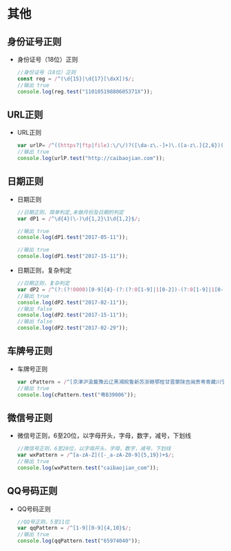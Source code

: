 # 其他

## 身份证号正则

- 身份证号（18位）正则

    ```js
    //身份证号（18位）正则
    const reg = /^(\d{15}|\d{17}[\dxX])$/;
    //输出 true
    console.log(reg.test("11010519880605371X"));
    ```

## URL正则

- URL正则

    ```js
    var urlP= /^((https?|ftp|file):\/\/)?([\da-z\.-]+)\.([a-z\.]{2,6})([\/\w \.-]*)*\/?$/;
    //输出 true
    console.log(urlP.test("http://caibaojian.com"));
    ```

## 日期正则

- 日期正则

    ```js
    //日期正则，简单判定,未做月份及日期的判定
    var dP1 = /^\d{4}(\-)\d{1,2}\1\d{1,2}$/;

    //输出 true
    console.log(dP1.test("2017-05-11"));

    //输出 true
    console.log(dP1.test("2017-15-11"));
    ```

- 日期正则，复杂判定

    ```js
    //日期正则，复杂判定
    var dP2 = /^(?:(?!0000)[0-9]{4}-(?:(?:0[1-9]|1[0-2])-(?:0[1-9]|1[0-9]|2[0-8])|(?:0[13-9]|1[0-2])-(?:29|30)|(?:0[13578]|1[02])-31)|(?:[0-9]{2}(?:0[48]|[2468][048]|[13579][26])|(?:0[48]|[2468][048]|[13579][26])00)-02-29)$/;
    //输出 true
    console.log(dP2.test("2017-02-11"));
    //输出 false
    console.log(dP2.test("2017-15-11"));
    //输出 false
    console.log(dP2.test("2017-02-29"));
    ```

## 车牌号正则

- 车牌号正则

    ```js
    var cPattern = /^[京津沪渝冀豫云辽黑湘皖鲁新苏浙赣鄂桂甘晋蒙陕吉闽贵粤青藏川宁琼使领A-Z]{1}[A-Z]{1}[A-Z0-9]{4}[A-Z0-9挂学警港澳]{1}$/;
    //输出 true
    console.log(cPattern.test("粤B39006"));
    ```

## 微信号正则

- 微信号正则，6至20位，以字母开头，字母，数字，减号，下划线

    ```js
    //微信号正则，6至20位，以字母开头，字母，数字，减号，下划线
    var wxPattern = /^[a-zA-Z]([-_a-zA-Z0-9]{5,19})+$/;
    //输出 true
    console.log(wxPattern.test("caibaojian_com"));
    ```

## QQ号码正则

- QQ号码正则

    ```js
    //QQ号正则，5至11位
    var qqPattern = /^[1-9][0-9]{4,10}$/;
    //输出 true
    console.log(qqPattern.test("65974040"));
    ```
